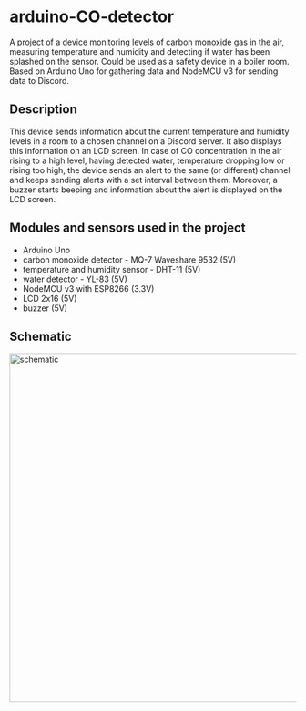 # arduino-CO-detector

A project of a device monitoring levels of carbon monoxide gas in the air, measuring temperature and humidity and detecting if water has been splashed on the sensor. Could be used as a safety device in a boiler room.
<br>
Based on Arduino Uno for gathering data and NodeMCU v3 for sending data to Discord.

## Description

This device sends information about the current temperature and humidity levels in a room to a chosen channel on a Discord server. It also displays this information on an LCD screen. In case of CO concentration in the air rising to a high level, having detected water, temperature dropping low or rising too high, the device sends an alert to the same (or different) channel and keeps sending alerts with a set interval between them. Moreover, a buzzer starts beeping and information about the alert is displayed on the LCD screen.

## Modules and sensors used in the project

- Arduino Uno
- carbon monoxide detector - MQ-7 Waveshare 9532 (5V)
- temperature and humidity sensor - DHT-11 (5V)
- water detector - YL-83 (5V)
- NodeMCU v3 with ESP8266 (3.3V)
- LCD 2x16 (5V)
- buzzer (5V)

## Schematic

<img width="612" alt="schematic" src="https://user-images.githubusercontent.com/92263066/171998535-638b4c93-8d98-4f13-9d8f-7c43c1b1d1ea.png">



